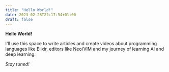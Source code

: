 ```yaml
---
title: "Hello World!"
date: 2023-02-28T22:17:54+01:00
draft: false
---
```

**Hello World!**

I'll use this space to write articles and create videos about programming languages like Elixir, editors like Neo/VIM and my journey of learning AI and deep learning.

_Stay tuned!_
